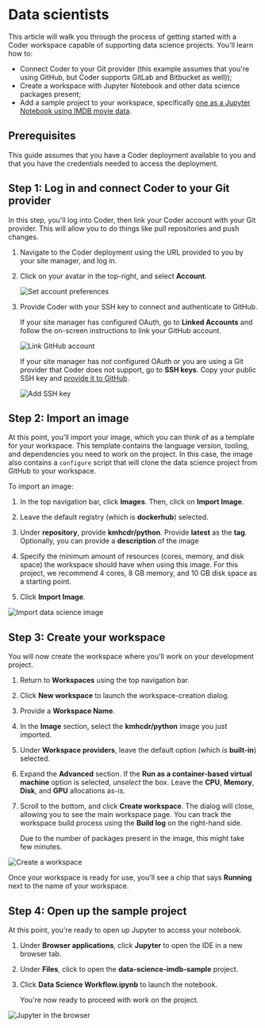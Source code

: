 # Data scientists

This article will walk you through the process of getting started with a Coder
workspace capable of supporting data science projects. You'll learn how to:

- Connect Coder to your Git provider (this example assumes that you're using
  GitHub, but Coder supports GitLab and Bitbucket as well));
- Create a workspace with Jupyter Notebook and other data science packages
  present;
- Add a sample project to your workspace, specifically
  [one as a Jupyter Notebook using IMDB movie data](https://github.com/khorne3/data-science-imdb-sample).

## Prerequisites

This guide assumes that you have a Coder deployment available to you and that
you have the credentials needed to access the deployment.

## Step 1: Log in and connect Coder to your Git provider

In this step, you'll log into Coder, then link your Coder account with your Git
provider. This will allow you to do things like pull repositories and push
changes.

1. Navigate to the Coder deployment using the URL provided to you by your site
   manager, and log in.

1. Click on your avatar in the top-right, and select **Account**.

   ![Set account preferences](../assets/getting-started/account-preferences.png)

1. Provide Coder with your SSH key to connect and authenticate to GitHub.

   If your site manager has configured OAuth, go to **Linked Accounts** and
   follow the on-screen instructions to link your GitHub account.

   ![Link GitHub account](../assets/getting-started/linked-accounts.png)

   If your site manager has _not_ configured OAuth or you are using a Git
   provider that Coder does not support, go to **SSH keys**. Copy your public
   SSH key and
   [provide it to GitHub](https://docs.github.com/en/authentication/connecting-to-github-with-ssh/adding-a-new-ssh-key-to-your-github-account).

   ![Add SSH key](../assets/getting-started/ssh-keys.png)

## Step 2: Import an image

At this point, you'll import your image, which you can think of as a template
for your workspace. This template contains the language version, tooling, and
dependencies you need to work on the project. In this case, the image also
contains a `configure` script that will clone the data science project from
GitHub to your workspace.

To import an image:

1. In the top navigation bar, click **Images**. Then, click on **Import Image**.

1. Leave the default registry (which is **dockerhub**) selected.

1. Under **repository**, provide **kmhcdr/python**. Provide **latest** as the
   **tag**. Optionally, you can provide a **description** of the image

1. Specify the minimum amount of resources (cores, memory, and disk space) the
   workspace should have when using this image. For this project, we recommend 4
   cores, 8 GB memory, and 10 GB disk space as a starting point.

1. Click **Import Image**.

![Import data science image](../assets/getting-started/import-ds-image.png)

## Step 3: Create your workspace

You will now create the workspace where you'll work on your development project.

1. Return to **Workspaces** using the top navigation bar.

1. Click **New workspace** to launch the workspace-creation dialog.

1. Provide a **Workspace Name**.

1. In the **Image** section, select the **kmhcdr/python** image you just
   imported.

1. Under **Workspace providers**, leave the default option (which is
   **built-in**) selected.

1. Expand the **Advanced** section. If the **Run as a container-based virtual
   machine** option is selected, _unselect_ the box. Leave the **CPU**,
   **Memory**, **Disk**, and **GPU** allocations as-is.

1. Scroll to the bottom, and click **Create workspace**. The dialog will close,
   allowing you to see the main workspace page. You can track the workspace
   build process using the **Build log** on the right-hand side.

   Due to the number of packages present in the image, this might take few
   minutes.

![Create a workspace](../assets/getting-started/create-ds-workspace.png)

Once your workspace is ready for use, you'll see a chip that says **Running**
next to the name of your workspace.

## Step 4: Open up the sample project

At this point, you're ready to open up Jupyter to access your notebook.

1. Under **Browser applications**, click **Jupyter** to open the IDE in a new
   browser tab.

1. Under **Files**, click to open the **data-science-imdb-sample** project.

1. Click **Data Science Workflow.ipynb** to launch the notebook.

   You're now ready to proceed with work on the project.

![Jupyter in the browser](../assets/getting-started/jupyter.png)
